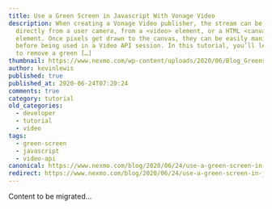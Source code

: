 ```yaml
---
title: Use a Green Screen in Javascript With Vonage Video
description: When creating a Vonage Video publisher, the stream can be sourced
  directly from a user camera, from a <video> element, or a HTML <canvas>
  element. Once pixels get drawn to the canvas, they can be easily manipulated
  before being used in a Video API session. In this tutorial, you’ll learn how
  to remove a green […]
thumbnail: https://www.nexmo.com/wp-content/uploads/2020/06/Blog_Greenscreen_1200x600.png
author: kevinlewis
published: true
published_at: 2020-06-24T07:20:24
comments: true
category: tutorial
old_categories:
  - developer
  - tutorial
  - video
tags:
  - green-screen
  - javascript
  - video-api
canonical: https://www.nexmo.com/blog/2020/06/24/use-a-green-screen-in-javascript-with-vonage-video
redirect: https://www.nexmo.com/blog/2020/06/24/use-a-green-screen-in-javascript-with-vonage-video
---
```

Content to be migrated...